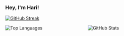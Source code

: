 ### Hey, I'm Hari!

[![GitHub Streak](https://streak-stats.demolab.com/?user=harijoshi07&theme=highcontrast)](https://git.io/streak-stats)

<div style="display: flex; flex-direction: row;">
    <img src="https://github-readme-stats.vercel.app/api/top-langs?username=harijoshi07&show_icons=true&locale=en&layout=compact&theme=highcontrast" alt="Top Languages" style="flex: 1; margin-right: 10px;">
    <img src="https://github-readme-stats.vercel.app/api?username=harijoshi07&show_icons=true&locale=en&theme=highcontrast" alt="GitHub Stats" style="flex: 1; margin-left: 10px;">
</div>





<!--
**harijoshi07/harijoshi07** is a ✨ _special_ ✨ repository because its `README.md` (this file) appears on your GitHub profile.

Here are some ideas to get you started:

- 🔭 I’m currently working on ...
- 🌱 I’m currently learning ...
- 👯 I’m looking to collaborate on ...
- 🤔 I’m looking for help with ...
- 💬 Ask me about ...
- 📫 How to reach me: ...
- 😄 Pronouns: ...
- ⚡ Fun fact: ...
-->
